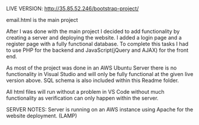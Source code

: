 LIVE VERSION: http://35.85.52.246/bootstrap-project/

email.html is the main project 

After I was done with the main project I decided to add functionality by creating a server and
deploying the website.
I added a login page and a register page with a fully functional database. To complete this tasks 
I had to use PHP for the backend and JavaScript(jQuery and AJAX) for the front end.

As most of the project was done in an AWS Ubuntu Server there is no functionality in Visual Studio and
will only be fully functional at the given live version above.
SQL schema is also included within this Readme folder.

All html files will run without a problem in VS Code without much functionality as verification can only
happen within the server.

SERVER NOTES: Server is running on an AWS instance using Apache for the website deployment. (LAMP)
